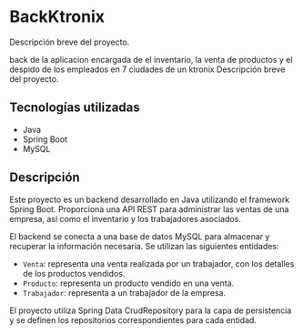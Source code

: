 # BackKtronix

Descripción breve del proyecto.

back de la aplicacion encargada de el inventario, la venta de productos y el despido de los empleados en 7 ciudades de un ktronix Descripción breve del proyecto.

## Tecnologías utilizadas

- Java
- Spring Boot
- MySQL

## Descripción

Este proyecto es un backend desarrollado en Java utilizando el framework Spring Boot. Proporciona una API REST para administrar las ventas de una empresa, así como el inventario y los trabajadores asociados.

El backend se conecta a una base de datos MySQL para almacenar y recuperar la información necesaria. Se utilizan las siguientes entidades:

- `Venta`: representa una venta realizada por un trabajador, con los detalles de los productos vendidos.
- `Producto`: representa un producto vendido en una venta.
- `Trabajador`: representa a un trabajador de la empresa.

El proyecto utiliza Spring Data CrudRepository para la capa de persistencia y se definen los repositorios correspondientes para cada entidad.




